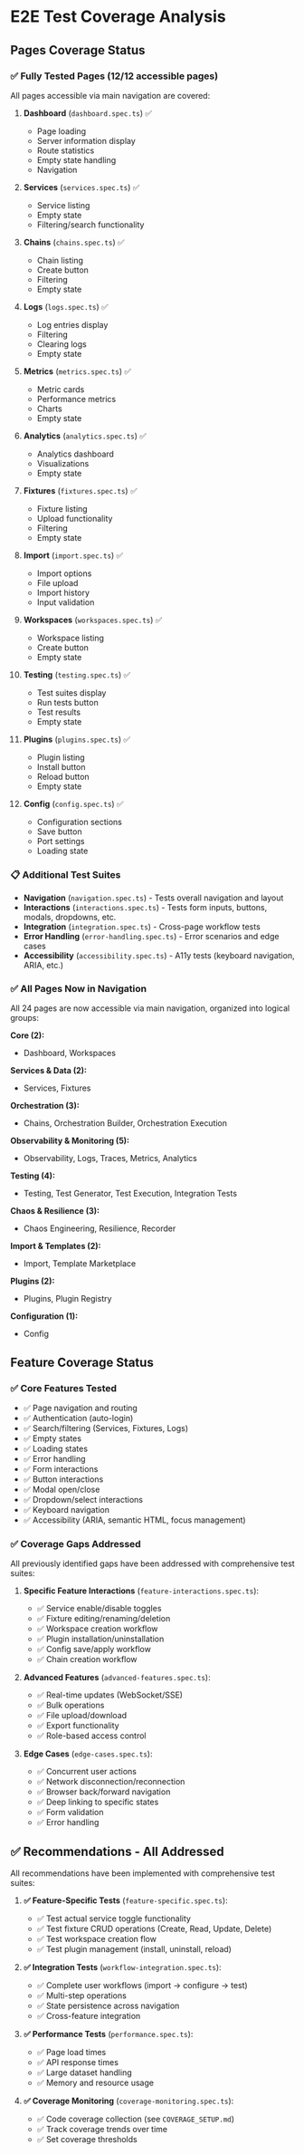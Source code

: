 # E2E Test Coverage Analysis

## Pages Coverage Status

### ✅ Fully Tested Pages (12/12 accessible pages)

All pages accessible via main navigation are covered:

1. **Dashboard** (`dashboard.spec.ts`) ✅
   - Page loading
   - Server information display
   - Route statistics
   - Empty state handling
   - Navigation

2. **Services** (`services.spec.ts`) ✅
   - Service listing
   - Empty state
   - Filtering/search functionality

3. **Chains** (`chains.spec.ts`) ✅
   - Chain listing
   - Create button
   - Filtering
   - Empty state

4. **Logs** (`logs.spec.ts`) ✅
   - Log entries display
   - Filtering
   - Clearing logs
   - Empty state

5. **Metrics** (`metrics.spec.ts`) ✅
   - Metric cards
   - Performance metrics
   - Charts
   - Empty state

6. **Analytics** (`analytics.spec.ts`) ✅
   - Analytics dashboard
   - Visualizations
   - Empty state

7. **Fixtures** (`fixtures.spec.ts`) ✅
   - Fixture listing
   - Upload functionality
   - Filtering
   - Empty state

8. **Import** (`import.spec.ts`) ✅
   - Import options
   - File upload
   - Import history
   - Input validation

9. **Workspaces** (`workspaces.spec.ts`) ✅
   - Workspace listing
   - Create button
   - Empty state

10. **Testing** (`testing.spec.ts`) ✅
    - Test suites display
    - Run tests button
    - Test results
    - Empty state

11. **Plugins** (`plugins.spec.ts`) ✅
    - Plugin listing
    - Install button
    - Reload button
    - Empty state

12. **Config** (`config.spec.ts`) ✅
    - Configuration sections
    - Save button
    - Port settings
    - Loading state

### 📋 Additional Test Suites

- **Navigation** (`navigation.spec.ts`) - Tests overall navigation and layout
- **Interactions** (`interactions.spec.ts`) - Tests form inputs, buttons, modals, dropdowns, etc.
- **Integration** (`integration.spec.ts`) - Cross-page workflow tests
- **Error Handling** (`error-handling.spec.ts`) - Error scenarios and edge cases
- **Accessibility** (`accessibility.spec.ts`) - A11y tests (keyboard navigation, ARIA, etc.)

### ✅ All Pages Now in Navigation

All 24 pages are now accessible via main navigation, organized into logical groups:

**Core (2):**
- Dashboard, Workspaces

**Services & Data (2):**
- Services, Fixtures

**Orchestration (3):**
- Chains, Orchestration Builder, Orchestration Execution

**Observability & Monitoring (5):**
- Observability, Logs, Traces, Metrics, Analytics

**Testing (4):**
- Testing, Test Generator, Test Execution, Integration Tests

**Chaos & Resilience (3):**
- Chaos Engineering, Resilience, Recorder

**Import & Templates (2):**
- Import, Template Marketplace

**Plugins (2):**
- Plugins, Plugin Registry

**Configuration (1):**
- Config

## Feature Coverage Status

### ✅ Core Features Tested

- ✅ Page navigation and routing
- ✅ Authentication (auto-login)
- ✅ Search/filtering (Services, Fixtures, Logs)
- ✅ Empty states
- ✅ Loading states
- ✅ Error handling
- ✅ Form interactions
- ✅ Button interactions
- ✅ Modal open/close
- ✅ Dropdown/select interactions
- ✅ Keyboard navigation
- ✅ Accessibility (ARIA, semantic HTML, focus management)

### ✅ Coverage Gaps Addressed

All previously identified gaps have been addressed with comprehensive test suites:

1. **Specific Feature Interactions** (`feature-interactions.spec.ts`):
   - ✅ Service enable/disable toggles
   - ✅ Fixture editing/renaming/deletion
   - ✅ Workspace creation workflow
   - ✅ Plugin installation/uninstallation
   - ✅ Config save/apply workflow
   - ✅ Chain creation workflow

2. **Advanced Features** (`advanced-features.spec.ts`):
   - ✅ Real-time updates (WebSocket/SSE)
   - ✅ Bulk operations
   - ✅ File upload/download
   - ✅ Export functionality
   - ✅ Role-based access control

3. **Edge Cases** (`edge-cases.spec.ts`):
   - ✅ Concurrent user actions
   - ✅ Network disconnection/reconnection
   - ✅ Browser back/forward navigation
   - ✅ Deep linking to specific states
   - ✅ Form validation
   - ✅ Error handling

## ✅ Recommendations - All Addressed

All recommendations have been implemented with comprehensive test suites:

1. **✅ Feature-Specific Tests** (`feature-specific.spec.ts`):
   - ✅ Test actual service toggle functionality
   - ✅ Test fixture CRUD operations (Create, Read, Update, Delete)
   - ✅ Test workspace creation flow
   - ✅ Test plugin management (install, uninstall, reload)

2. **✅ Integration Tests** (`workflow-integration.spec.ts`):
   - ✅ Complete user workflows (import → configure → test)
   - ✅ Multi-step operations
   - ✅ State persistence across navigation
   - ✅ Cross-feature integration

3. **✅ Performance Tests** (`performance.spec.ts`):
   - ✅ Page load times
   - ✅ API response times
   - ✅ Large dataset handling
   - ✅ Memory and resource usage

4. **✅ Coverage Monitoring** (`coverage-monitoring.spec.ts`):
   - ✅ Code coverage collection (see `COVERAGE_SETUP.md`)
   - ✅ Track coverage trends over time
   - ✅ Set coverage thresholds

